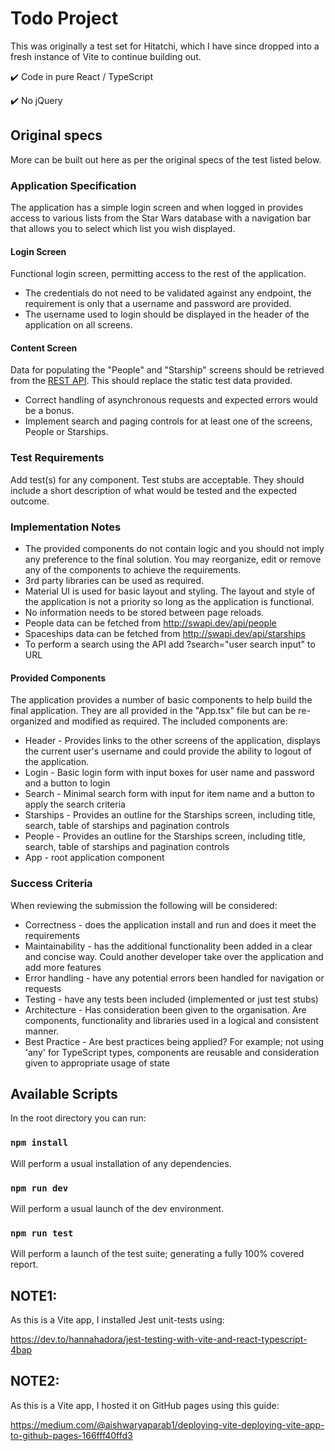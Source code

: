 # Todo Project

This was originally a test set for Hitatchi, which I have since dropped into a fresh instance of Vite to continue building out.

:heavy_check_mark: Code in pure React / TypeScript

:heavy_check_mark: No jQuery

## Original specs

More can be built out here as per the original specs of the test listed below.

### Application Specification

The application has a simple login screen and when logged in provides access to various lists from the Star Wars database with a navigation bar that allows you to select which list you wish displayed.

#### Login Screen

Functional login screen, permitting access to the rest of the application.
- The credentials do not need to be validated against any endpoint, the requirement is only that a username and password are provided.
- The username used to login should be displayed in the header of the application on all screens.

#### Content Screen

Data for populating the "People" and "Starship" screens should be retrieved from the [REST API](http://swapi.dev/api/.git). This should replace the static test data provided.
- Correct handling of asynchronous requests and expected errors would be a bonus.
- Implement search and paging controls for at least one of the screens, People or Starships.

### Test Requirements

Add test(s) for any component. Test stubs are acceptable. They should include a short description of what would be tested and the expected outcome.

### Implementation Notes

- The provided components do not contain logic and you should not imply any preference to the final solution. You may reorganize, edit or remove any of the components to achieve the requirements.
- 3rd party libraries can be used as required.
- Material UI is used for basic layout and styling. The layout and style of the application is not a priority so long as the application is functional.
- No information needs to be stored between page reloads.
- People data can be fetched from http://swapi.dev/api/people
- Spaceships data can be fetched from http://swapi.dev/api/starships
- To perform a search using the API add ?search="user search input" to URL

#### Provided Components

The application provides a number of basic components to help build the final application. They are all provided in the "App.tsx" file but can be re- organized and modified as required. The included components are:
- Header - Provides links to the other screens of the application, displays the current user's username and could provide the ability to logout of the application.
- Login - Basic login form with input boxes for user name and password and a button to login
- Search - Minimal search form with input for item name and a button to apply the search criteria
- Starships - Provides an outline for the Starships screen, including title, search, table of starships and pagination controls
- People - Provides an outline for the Starships screen, including title, search, table of starships and pagination controls
- App - root application component

### Success Criteria

When reviewing the submission the following will be considered:
- Correctness - does the application install and run and does it meet the requirements
- Maintainability - has the additional functionality been added in a clear and concise way. Could another developer take over the application and add more features
- Error handling - have any potential errors been handled for navigation or requests
- Testing - have any tests been included (implemented or just test stubs)
- Architecture - Has consideration been given to the organisation. Are components, functionality and libraries used in a logical and consistent manner.
- Best Practice - Are best practices being applied? For example; not using 'any' for TypeScript types, components are reusable and consideration given to appropriate usage of state

## Available Scripts

In the root directory you can run:

### `npm install`

Will perform a usual installation of any dependencies.

### `npm run dev`

Will perform a usual launch of the dev environment.

### `npm run test`

Will perform a launch of the test suite; generating a fully 100% covered report.

## NOTE1:

As this is a Vite app, I installed Jest unit-tests using:

https://dev.to/hannahadora/jest-testing-with-vite-and-react-typescript-4bap

## NOTE2:

As this is a Vite app, I hosted it on GitHub pages using this guide:

https://medium.com/@aishwaryaparab1/deploying-vite-deploying-vite-app-to-github-pages-166fff40ffd3
